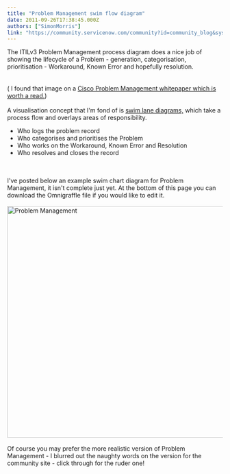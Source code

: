 ```yaml
---
title: "Problem Management swim flow diagram"
date: 2011-09-26T17:38:45.000Z
authors: ["SimonMorris"]
link: "https://community.servicenow.com/community?id=community_blog&sys_id=931ea26ddbd0dbc01dcaf3231f96190c"
---
```

<p>The ITILv3 Problem Management process diagram does a nice job of showing the lifecycle of a Problem - generation, categorisation, prioritisation - Workaround, Known Error and hopefully resolution.<br /><br /><img  alt="" class="jive-image" src="eed9e0c6db909344e9737a9e0f96196c.iix" /><br /><br />( I found that image on a <a title="w.cisco.com/en/US/technologies/tk869/tk769/technologies_white_paper0900aecd806c3eee.html" href="http://www.cisco.com/en/US/technologies/tk869/tk769/technologies_white_paper0900aecd806c3eee.html">Cisco Problem Management whitepaper which is worth a read.</a>)<br /><br />A visualisation concept that I'm fond of is <a title=".wikipedia.org/wiki/Swim_lane" href="http://en.wikipedia.org/wiki/Swim_lane">swim lane diagrams,</a> which take a process flow and overlays areas of responsibility. <br /><ul><li>Who logs the problem record</li><li>Who categorises and prioritises the Problem</li><li>Who works on the Workaround, Known Error and Resolution</li><li>Who resolves and closes the record</li></ul><br /><br />I've posted below an example swim chart diagram for Problem Management, it isn't complete just yet. At the bottom of this page you can download the Omnigraffle file if you would like to edit it.<br /><br /><img  class="jive-image" src="e368c40adb109704ed6af3231f961951.iix" alt="Problem Management" height="540" width="750" /><br /><br />Of course you may prefer the more realistic version of Problem Management - I blurred out the naughty words on the version for the community site - click through for the ruder one!<br /><br /><a href="http://workflow-process.com/2011/03/28/incident-management-4/"><img  alt="" class="jive-image" src="6677608adb54d704ed6af3231f961980.iix" /></a></p>
